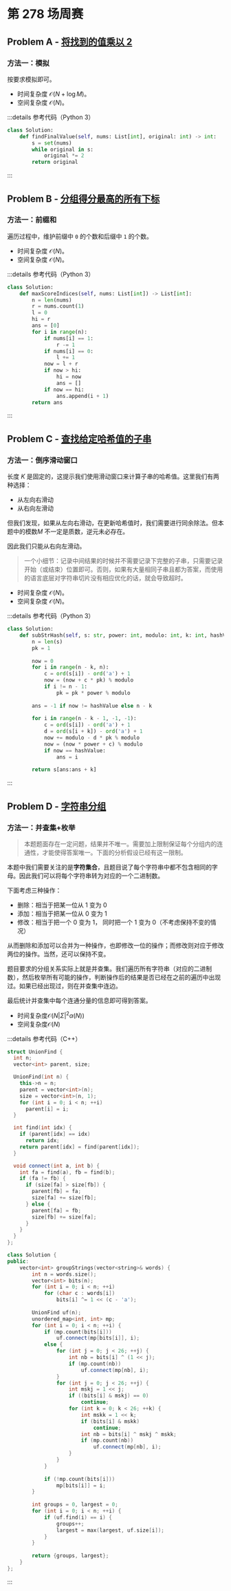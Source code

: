 # 第 278 场周赛

## Problem A - [将找到的值乘以 2](https://leetcode.cn/problems/keep-multiplying-found-values-by-two/)

### 方法一：模拟

按要求模拟即可。

- 时间复杂度 $\mathcal{O}(N+\log M)$。
- 空间复杂度 $\mathcal{O}(N)$。

:::details 参考代码（Python 3）

```python
class Solution:
    def findFinalValue(self, nums: List[int], original: int) -> int:
        s = set(nums)
        while original in s:
            original *= 2
        return original
```

:::

## Problem B - [分组得分最高的所有下标](https://leetcode.cn/problems/all-divisions-with-the-highest-score-of-a-binary-array/)

### 方法一：前缀和

遍历过程中，维护前缀中 `0` 的个数和后缀中 `1` 的个数。

- 时间复杂度 $\mathcal{O}(N)$。
- 空间复杂度 $\mathcal{O}(N)$。

:::details 参考代码（Python 3）

```python
class Solution:
    def maxScoreIndices(self, nums: List[int]) -> List[int]:
        n = len(nums)
        r = nums.count(1)
        l = 0
        hi = r
        ans = [0]
        for i in range(n):
            if nums[i] == 1:
                r -= 1
            if nums[i] == 0:
                l += 1
            now = l + r
            if now > hi:
                hi = now
                ans = []
            if now == hi:
                ans.append(i + 1)
        return ans
```

:::

## Problem C - [查找给定哈希值的子串](https://leetcode.cn/problems/find-substring-with-given-hash-value/)

### 方法一：倒序滑动窗口

长度 $K$ 是固定的，这提示我们使用滑动窗口来计算子串的哈希值。这里我们有两种选择：

- 从左向右滑动
- 从右向左滑动

但我们发现，如果从左向右滑动，在更新哈希值时，我们需要进行同余除法。但本题中的模数$M$ 不一定是质数，逆元未必存在。

因此我们只能从右向左滑动。

> 一个小细节：记录中间结果的时候并不需要记录下完整的子串，只需要记录开始（或结束）位置即可。否则，如果有大量相同子串且都为答案，而使用的语言底层对字符串切片没有相应优化的话，就会导致超时。

- 时间复杂度 $\mathcal{O}(N)$。
- 空间复杂度 $\mathcal{O}(N)$。

:::details 参考代码（Python 3）

```python
class Solution:
    def subStrHash(self, s: str, power: int, modulo: int, k: int, hashValue: int) -> str:
        n = len(s)
        pk = 1
        
        now = 0
        for i in range(n - k, n):
            c = ord(s[i]) - ord('a') + 1
            now = (now + c * pk) % modulo
            if i != n - 1:
                pk = pk * power % modulo
            
        ans = -1 if now != hashValue else n - k
        
        for i in range(n - k - 1, -1, -1):
            c = ord(s[i]) - ord('a') + 1
            d = ord(s[i + k]) - ord('a') + 1
            now += modulo - d * pk % modulo
            now = (now * power + c) % modulo
            if now == hashValue:
                ans = i
        
        return s[ans:ans + k]
```

:::

## Problem D - [字符串分组](https://leetcode.cn/problems/groups-of-strings/)

### 方法一：并查集+枚举

> 本题题面存在一定问题，结果并不唯一。需要加上限制保证每个分组内的连通性，才能使得答案唯一。下面的分析假设已经有这一限制。

本题中我们需要关注的是**字符集合**，且题目说了每个字符串中都不包含相同的字母。因此我们可以将每个字符串转为对应的一个二进制数。

下面考虑三种操作：

- 删除：相当于把某一位从 1 变为 0
- 添加：相当于把某一位从 0 变为 1
- 修改：相当于把一个 0 变为 1， 同时把一个 1 变为 0（不考虑保持不变的情况）

从而删除和添加可以合并为一种操作，也即修改一位的操作；而修改则对应于修改两位的操作。当然，还可以保持不变。

题目要求的分组关系实际上就是并查集。我们遍历所有字符串（对应的二进制数），然后枚举所有可能的操作，判断操作后的结果是否已经在之前的遍历中出现过。如果已经出现过，则在并查集中连边。

最后统计并查集中每个连通分量的信息即可得到答案。

- 时间复杂度$\mathcal{O}(N|\Sigma|^2\alpha(N))$
- 空间复杂度$\mathcal{O}(N)$

:::details 参考代码（C++）

```cpp
struct UnionFind {
  int n;
  vector<int> parent, size;

  UnionFind(int n) {
    this->n = n;
    parent = vector<int>(n);
    size = vector<int>(n, 1);
    for (int i = 0; i < n; ++i)
      parent[i] = i;
  }

  int find(int idx) {
    if (parent[idx] == idx)
      return idx;
    return parent[idx] = find(parent[idx]);
  }

  void connect(int a, int b) {
    int fa = find(a), fb = find(b);
    if (fa != fb) {
      if (size[fa] > size[fb]) {
        parent[fb] = fa;
        size[fa] += size[fb];
      } else {
        parent[fa] = fb;
        size[fb] += size[fa];
      }
    }
  }
};

class Solution {
public:
    vector<int> groupStrings(vector<string>& words) {
        int n = words.size();
        vector<int> bits(n);
        for (int i = 0; i < n; ++i)
            for (char c : words[i])
                bits[i] ^= 1 << (c - 'a');
        
        UnionFind uf(n);
        unordered_map<int, int> mp;
        for (int i = 0; i < n; ++i) {
            if (mp.count(bits[i]))
                uf.connect(mp[bits[i]], i);
            else {
                for (int j = 0; j < 26; ++j) {
                    int nb = bits[i] ^ (1 << j);
                    if (mp.count(nb))
                        uf.connect(mp[nb], i);
                }
                for (int j = 0; j < 26; ++j) {
                    int mskj = 1 << j;
                    if ((bits[i] & mskj) == 0)
                        continue;
                    for (int k = 0; k < 26; ++k) {
                        int mskk = 1 << k;
                        if (bits[i] & mskk)
                            continue;
                        int nb = bits[i] ^ mskj ^ mskk;
                        if (mp.count(nb))
                            uf.connect(mp[nb], i);
                    }
                }
            }
            
            if (!mp.count(bits[i]))
                mp[bits[i]] = i;
        }
        
        int groups = 0, largest = 0;
        for (int i = 0; i < n; ++i) {
            if (uf.find(i) == i) {
                groups++;
                largest = max(largest, uf.size[i]);
            }
        }
        
        return {groups, largest};
    }
};
```

:::
